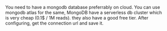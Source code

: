You need to have a mongodb database preferrably on cloud. You can use mongodb atlas for the same, MongoDB have a serverless db cluster which is very cheap (0.1$ / 1M reads). they also have a good free tier. After configuring, get the connection url and save it.

